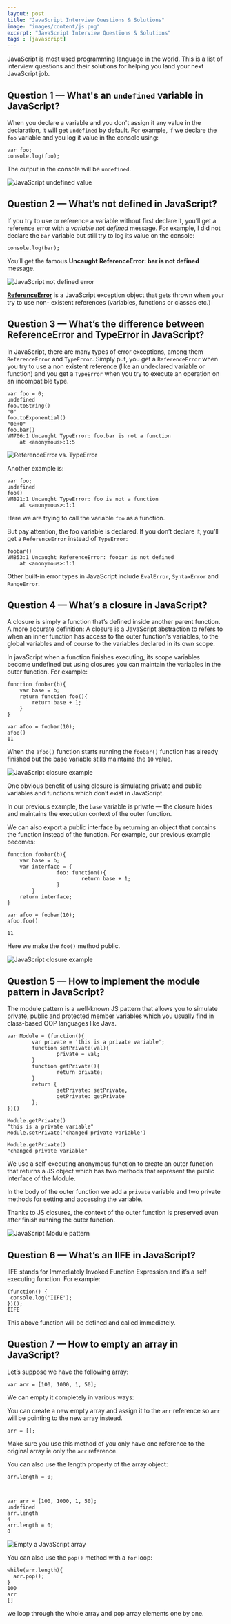 ```yaml
---
layout: post
title: "JavaScript Interview Questions & Solutions"
image: "images/content/js.png"
excerpt: "JavaScript Interview Questions & Solutions" 
tags : [javascript]
---
```


JavaScript is most used programming language in the world. This is a list of interview questions and their solutions for helping you land your next JavaScript job.

## Question 1 — What's an `undefined` variable in JavaScript?

When you declare a variable and you don't assign it any value in the declaration, it will get `undefined` by default.
For example, if we declare the `foo` variable and you log it value in the console using:


    var foo;
    console.log(foo);

The output in the console will be `undefined`.


![JavaScript undefined value](https://d2mxuefqeaa7sj.cloudfront.net/s_DA944F5C49B11127A7DB0A77683543A15BC30FBB45108F0C4E495903D0BB16D1_1546092452421_undefined-vs-not-defined.png)



## Question 2 — What’s not defined in JavaScript?

If you try to use or reference a variable without first declare it, you’ll get a reference error with a *variable not defined* message. For example,  I did not declare the `bar` variable but still try to log its value on the console:


    console.log(bar);

You’ll get the famous **Uncaught** **ReferenceError: bar is not defined** message.


![JavaScript not defined error](https://d2mxuefqeaa7sj.cloudfront.net/s_DA944F5C49B11127A7DB0A77683543A15BC30FBB45108F0C4E495903D0BB16D1_1546093137334_not+defined.png)


[**ReferenceError**](https://developer.mozilla.org/en-US/docs/Web/JavaScript/Reference/Global_Objects/ReferenceError) is a JavaScript exception object that gets thrown when your try to use non- existent references (variables, functions or classes etc.)


## Question 3 — What’s the difference between ReferenceError and TypeError in JavaScript?

In JavaScript, there are many types of error exceptions, among them `ReferenceError` and `TypeError`. Simply put, you get a `ReferenceError` when you try to use a non existent reference (like an undeclared variable or function) and you get a `TypeError` when you try to execute an operation on an incompatible type.


    var foo = 0;
    undefined
    foo.toString()
    "0"
    foo.toExponential()
    "0e+0"
    foo.bar()
    VM706:1 Uncaught TypeError: foo.bar is not a function
        at <anonymous>:1:5


![ReferenceError vs. TypeError](https://d2mxuefqeaa7sj.cloudfront.net/s_DA944F5C49B11127A7DB0A77683543A15BC30FBB45108F0C4E495903D0BB16D1_1546095941955_referenceerrorvstypeerror.png)


Another example is:


    var foo;
    undefined
    foo()
    VM821:1 Uncaught TypeError: foo is not a function
        at <anonymous>:1:1

Here we are trying to call the variable `foo` as a function.

But pay attention, the foo variable is declared. If you don’t declare it, you’ll get a `ReferenceError` instead of `TypeError`:


    foobar()
    VM853:1 Uncaught ReferenceError: foobar is not defined
        at <anonymous>:1:1

Other built-in error types in JavaScript include `EvalError`, `SyntaxError` and `RangeError`.


## Question 4 — What’s a closure in JavaScript?

A closure is simply a function that’s defined inside another parent function. A more accurate definition: A closure is a JavaScript abstraction to refers to when an inner function has access to the outer function's variables, to the global variables and of course to the variables declared in its own scope.

In javaScript when a function finishes executing, its scope variables become undefined but using closures you can maintain the variables in the outer function. For example:


    function foobar(b){
        var base = b;
        return function foo(){
            return base + 1;
        }
    }
    
    var afoo = foobar(10);
    afoo()
    11  

 
 When the `afoo()` function starts running the `foobar()` function has already finished but the base variable stills maintains the `10` value.
 

![JavaScript closure example](https://d2mxuefqeaa7sj.cloudfront.net/s_DA944F5C49B11127A7DB0A77683543A15BC30FBB45108F0C4E495903D0BB16D1_1546100412636_closure.png)


  
One obvious benefit of using closure is simulating private and public variables and functions which don’t exist in JavaScript.

In our previous example, the `base` variable is private — the closure hides and maintains the execution context of the outer function.  

We can also export a public interface by returning an object that contains the function instead of the function. For example, our previous example becomes:


    function foobar(b){
        var base = b;
        var interface = {
                    foo: function(){
                            return base + 1;
                    }
            } 
        return interface;
    }
    
    var afoo = foobar(10);
    afoo.foo()
        
    11

 

Here we make the `foo()` method public.


![JavaScript closure example](https://d2mxuefqeaa7sj.cloudfront.net/s_DA944F5C49B11127A7DB0A77683543A15BC30FBB45108F0C4E495903D0BB16D1_1546101311983_closure1.png)


 

## Question 5 — How to implement the module pattern in JavaScript?

The module pattern is a well-known JS pattern that allows you to simulate private, public and protected member variables which you usually find in class-based OOP languages like Java.


    var Module = (function(){
            var private = 'this is a private variable';
            function setPrivate(val){
                    private = val;
            }
            function getPrivate(){
                    return private;
            }
            return {
                    setPrivate: setPrivate,
                    getPrivate: getPrivate
            };
    })()
    
    Module.getPrivate()
    "this is a private variable"
    Module.setPrivate('changed private variable')
    
    Module.getPrivate()
    "changed private variable"

We use a self-executing anonymous function to create an outer function that returns a JS object which has two methods that represent the public interface of the Module.

In the body of the outer function we add a `private` variable and two private methods for setting and accessing the variable.

Thanks to JS closures, the context of the outer function is preserved even after finish running the outer function.


![JavaScript Module pattern](https://d2mxuefqeaa7sj.cloudfront.net/s_DA944F5C49B11127A7DB0A77683543A15BC30FBB45108F0C4E495903D0BB16D1_1546102695757_module-pattern.png)



## Question 6 — What’s an IIFE in JavaScript?

IIFE stands for Immediately Invoked Function Expression and it’s a self executing function. For example:


    (function() {
     console.log('IIFE');
    })();
    IIFE

This above function will be defined and called immediately.


## Question 7 — How to empty an array in JavaScript?

Let’s suppose we have the following array:


    var arr = [100, 1000, 1, 50];

We can empty it completely in various ways:

You can create a new empty array and assign it to the `arr` reference so `arr` will be pointing to the new array instead.


    arr = [];

Make sure you use this method of you only have one reference to the original array ie only the `arr` reference. 

You can also use the length property of the array object:


    arr.length = 0;

  

    var arr = [100, 1000, 1, 50];
    undefined
    arr.length
    4
    arr.length = 0;
    0 


![Empty a JavaScript array](https://d2mxuefqeaa7sj.cloudfront.net/s_DA944F5C49B11127A7DB0A77683543A15BC30FBB45108F0C4E495903D0BB16D1_1546106891987_emptyarray.png)


You can also use the `pop()` method with a `for` loop:


    while(arr.length){
      arr.pop();
    }
    100
    arr
    []

we loop through the whole array and pop array elements one by one.


 

